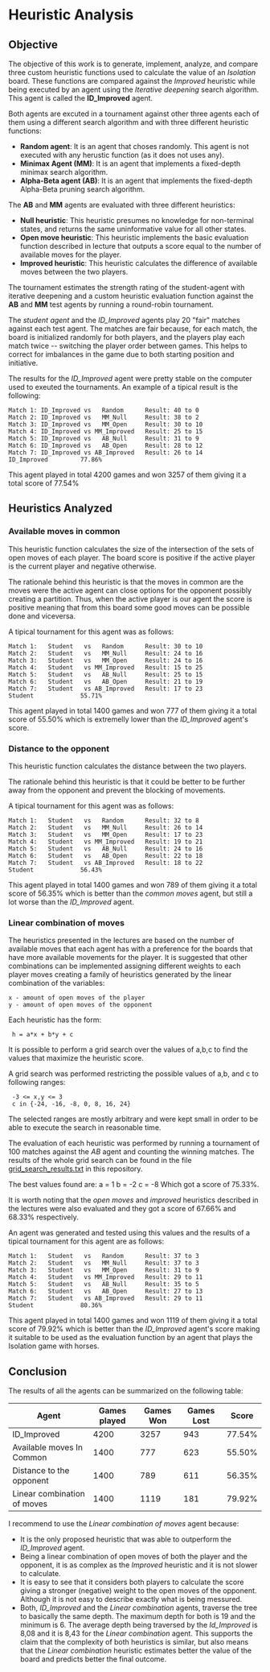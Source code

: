 # Heuristic Analysis

## Objective

The objective of this work is to generate, implement, analyze, and compare
three custom heuristic functions used to calculate the value of an _Isolation_
board. These functions are compared against the _Improved_ heuristic while being
executed by an agent using the _Iterative deepening_ search algorithm. This agent
is called the __ID_Improved__ agent.

Both agents are excuted in a tournament against other three agents each of them
using a different search algorithm and with three different heuristic functions:

- **Random agent**: It is an agent that choses randomly. This agent is not executed
with any herustic function (as it does not uses any).
- **Minimax Agent (MM)**: It is an agent that implements a fixed-depth minimax search algorithm.
- **Alpha-Beta agent (AB)**: It is an agent that implements the fixed-depth Alpha-Beta pruning
search algorithm.

The __AB__ and __MM__ agents are evaluated with three different heuristics:

- **Null heuristic**: This heuristic presumes no knowledge for non-terminal states,
and returns the same uninformative value for all other states.
- **Open move heuristic**: This heuristic implements the basic evaluation function
described in lecture that outputs a score equal to the number of available moves
for the player.
- **Improved heuristic**: This heuristic calculates the difference of available
moves between the two players.

The tournament estimates the strength rating of the student-agent with iterative
deepening and a custom heuristic evaluation function against the __AB__ and __MM__
test agents by running a round-robin tournament.

The _student agent_ and the *ID_Improved* agents play 20 "fair" matches against
each test agent. The matches are fair because, for each match, the board is
initialized randomly for both players, and the players play each match twice --
switching the player order between games. This helps to correct for imbalances
in the game due to both starting position and initiative.

The results for the *ID_Improved* agent were pretty stable on the computer used
to exeuted the tournaments. An example of a tipical result is the following:

    Match 1: ID_Improved vs   Random      Result: 40 to 0
    Match 2: ID_Improved vs   MM_Null     Result: 38 to 2
    Match 3: ID_Improved vs   MM_Open     Result: 30 to 10
    Match 4: ID_Improved vs MM_Improved   Result: 25 to 15
    Match 5: ID_Improved vs   AB_Null     Result: 31 to 9
    Match 6: ID_Improved vs   AB_Open     Result: 28 to 12
    Match 7: ID_Improved vs AB_Improved   Result: 26 to 14
    ID_Improved         77.86%

This agent played in total 4200 games and won 3257 of them giving it a total
score of 77.54%

## Heuristics Analyzed

### Available moves in common

This heuristic function calculates the size of the intersection of the sets of
open moves of each player. The board score is positive if the active player
is the current player and negative otherwise.

The rationale behind this heuristic is that the moves in common are the moves
were the active agent can close options for the opponent possibly creating a
partition. Thus, when the active player is our agent the score is positive
meaning that from this board some good moves can be possible done and viceversa.

A tipical tournament for this agent was as follows:

    Match 1:   Student   vs   Random      Result: 30 to 10
    Match 2:   Student   vs   MM_Null     Result: 24 to 16
    Match 3:   Student   vs   MM_Open     Result: 24 to 16
    Match 4:   Student   vs MM_Improved   Result: 15 to 25
    Match 5:   Student   vs   AB_Null     Result: 25 to 15
    Match 6:   Student   vs   AB_Open     Result: 21 to 19
    Match 7:   Student   vs AB_Improved   Result: 17 to 23
    Student             55.71%

This agent played in total 1400 games and won 777 of them giving it a total
score of 55.50% which is extremelly lower than the *ID_Improved* agent's score.

### Distance to the opponent

This heuristic function calculates the distance between the two players.

The rationale behind this heuristic is that it could be better to be further
away from the opponent and prevent the blocking of movements.

A tipical tournament for this agent was as follows:

    Match 1:   Student   vs   Random      Result: 32 to 8
    Match 2:   Student   vs   MM_Null     Result: 26 to 14
    Match 3:   Student   vs   MM_Open     Result: 17 to 23
    Match 4:   Student   vs MM_Improved   Result: 19 to 21
    Match 5:   Student   vs   AB_Null     Result: 24 to 16
    Match 6:   Student   vs   AB_Open     Result: 22 to 18
    Match 7:   Student   vs AB_Improved   Result: 18 to 22
    Student             56.43%

This agent played in total 1400 games and won 789 of them giving it a total
score of 56.35% which is better than the _common moves_ agent, but still a lot
worse than the *ID_Improved* agent.

### Linear combination of moves

The heuristics presented in the lectures are based on the number of available
moves that each agent has with a preference for the boards that have more available
movements for the player. It is suggested that other combinations can be implemented
assigning different weights to each player moves creating a family of heuristics
generated by the linear combination of the variables:

    x - amount of open moves of the player
    y - amount of open moves of the opponent

Each heuristic has the form:

     h = a*x + b*y + c

It is possible to perform a grid search over the values of a,b,c to find the values
that maximize the heuristic score.

A grid search was performed restricting the possible values of a,b, and c
to following ranges:

     -3 <= x,y <= 3
     c in {-24, -16, -8, 0, 8, 16, 24}

The selected ranges are mostly arbitrary and were kept small in order to be able
to execute the search in reasonable time.

The evaluation of each heuristic was performed by running a tournament of 100
matches against the _AB_ agent and counting the winning matches. The results of
the whole grid search can be found in the file
[grid_search_results.txt](https://github.com/edhzsz/AIND-Isolation/blob/master/grid_search_results.txt)
in this repository.

The best values found are:
a = 1
b = -2
c = -8
Which got a score of 75.33%.

It is worth noting that the _open moves_ and _improved_ heuristics described in the
lectures were also evaluated and they got a score of 67.66% and 68.33% respectively.

An agent was generated and tested using this values and the results of a tipical
tournament for this agent are as follows:

    Match 1:   Student   vs   Random      Result: 37 to 3
    Match 2:   Student   vs   MM_Null     Result: 37 to 3
    Match 3:   Student   vs   MM_Open     Result: 31 to 9
    Match 4:   Student   vs MM_Improved   Result: 29 to 11
    Match 5:   Student   vs   AB_Null     Result: 35 to 5
    Match 6:   Student   vs   AB_Open     Result: 27 to 13
    Match 7:   Student   vs AB_Improved   Result: 29 to 11
    Student             80.36%

This agent played in total 1400 games and won 1119 of them giving it a total
score of 79.92% which is better than the *ID_Improved* agent's score making
it suitable to be used as the evaluation function by an agent that plays
the Isolation game with horses.

## Conclusion

The results of all the agents can be summarized on the following table:

|  Agent                       | Games played | Games Won | Games Lost |  Score |
|------------------------------|--------------|-----------|------------|--------|
| ID_Improved                  |     4200     |    3257   |    943     | 77.54% |
| Available moves In Common    |     1400     |     777   |    623     | 55.50% |
| Distance to the opponent     |     1400     |     789   |    611     | 56.35% |
| Linear combination of moves  |     1400     |    1119   |    181     | 79.92% |


I recommend to use the _Linear combination of moves_ agent because:
- It is the only proposed heuristic that was able to outperform the *ID_Improved*
agent.
- Being a linear combination of open moves of both the player and the opponent,
it is as complex as the _Improved_ heuristic and it is not slower to calculate.
- It is easy to see that it considers both players to calculate the score giving
a stronger (negative) weight to the open moves of the opponent. Although it is not
easy to describe exactly what is being messured.
- Both, *ID_Improved* and the *Linear combination* agents, traverse the tree to
basically the same depth. The maximum depth for both is 19 and the minimum is 6.
The average depth being traversed by the *Id_Improved* is 8,08 and it is 8,43 for
the *Linear combination* agent. This supports the claim that the complexity of both
heuristics is similar, but also means that the *Linear combination* heuristic
estimates better the value of the board and predicts better the final outcome.



